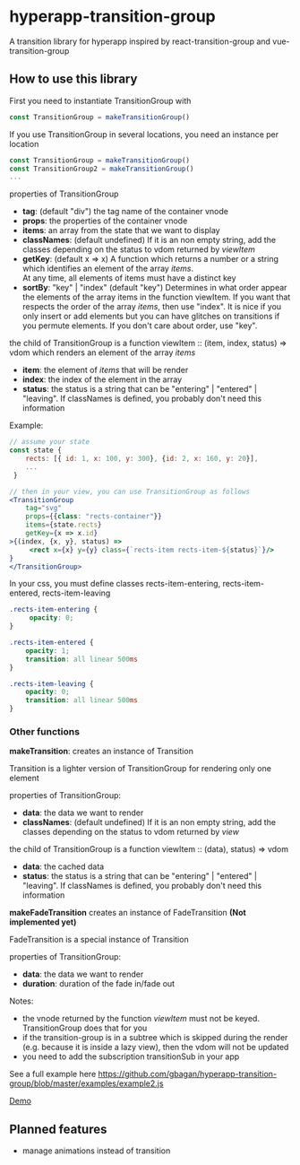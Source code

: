 # hyperapp-transition-group

A transition library for hyperapp inspired by react-transition-group and vue-transition-group

## How to use this library

First you need to instantiate TransitionGroup with
```js
const TransitionGroup = makeTransitionGroup()
```
If you use TransitionGroup in several locations, you need an instance per location
```js
const TransitionGroup = makeTransitionGroup()
const TransitionGroup2 = makeTransitionGroup()
...
```


properties of TransitionGroup
- **tag**: (default "div") the tag name of the container vnode
- **props**: the properties of the container vnode
- **items**: an array from the state that we want to display
- **classNames**: (default undefined)
             If it is an non empty string, add the classes depending on the status to vdom returned by *viewItem*
- **getKey**: (default x => x)
          A function which returns a number or a string which identifies an element of the array *items*.  
          At any time, all elements of items must have a distinct key
- **sortBy**: "key" | "index" (default  "key")
          Determines in what order appear the elements of the array items in the function viewItem.
          If you want that respects the order of the array *items*, then use "index".
          It is nice if you only insert or add elements but you can have glitches on transitions if you permute elements.
          If you don't care about order, use "key".

the child of TransitionGroup is a function viewItem :: (item, index, status) => vdom which renders an element of the array *items*
- **item**: the element of *items* that will be render
- **index**: the index of the element in the array
- **status**: the status is a string that can be "entering" | "entered" | "leaving".
            If classNames is defined, you probably don't need this information              

Example:

```jsx
// assume your state
const state {
    rects: [{ id: 1, x: 100, y: 300}, {id: 2, x: 160, y: 20}],
    ...
 }

// then in your view, you can use TransitionGroup as follows
<TransitionGroup
    tag="svg"
    props={{class: "rects-container"}}
    items={state.rects}
    getKey={x => x.id}
>{(index, {x, y}, status) =>
     <rect x={x} y={y} class={`rects-item rects-item-${status}`}/>
}
</TransitionGroup>
```

In your css, you must define classes rects-item-entering, rects-item-entered, rects-item-leaving
```css
.rects-item-entering {
     opacity: 0;
}

.rects-item-entered {
    opacity: 1;
    transition: all linear 500ms
}

.rects-item-leaving {
    opacity: 0;
    transition: all linear 500ms
}
```

### Other functions

**makeTransition**: creates an instance of Transition

Transition is a lighter version of TransitionGroup for rendering only one element 

properties of TransitionGroup:
- **data**: the data we want to render
- **classNames**: (default undefined)
             If it is an non empty string, add the classes depending on the status to vdom returned by *view*

the child of TransitionGroup is a function viewItem :: (data), status) => vdom
- **data**: the cached data
- **status**: the status is a string that can be "entering" | "entered" | "leaving".
            If classNames is defined, you probably don't need this information  

**makeFadeTransition** creates an instance of FadeTransition **(Not implemented yet)**

FadeTransition is a special instance of Transition

properties of TransitionGroup:
- **data**: the data we want to render
- **duration**: duration of the fade in/fade out

Notes:
- the vnode returned by the function *viewItem* must not be keyed. TransitionGroup does that for you
- if the transition-group is in a subtree which is skipped during the render (e.g. because it is inside a lazy view),
    then the vdom will not be updated
- you need to add the subscription transitionSub in your app


See a full example here
https://github.com/gbagan/hyperapp-transition-group/blob/master/examples/example2.js

[Demo](https://gbagan.github.io/hyperapp-transition-group/ex2.html)


## Planned features

- manage animations instead of transition

